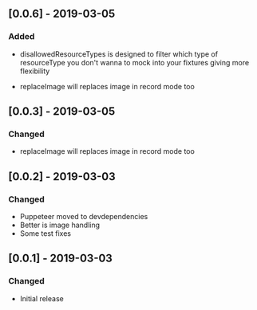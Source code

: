 ## [0.0.6] - 2019-03-05
### Added
- disallowedResourceTypes is designed to filter which type of resourceType you don't wanna to mock into your fixtures giving more flexibility

- replaceImage will replaces image in record mode too
## [0.0.3] - 2019-03-05
### Changed
- replaceImage will replaces image in record mode too

## [0.0.2] - 2019-03-03
### Changed
- Puppeteer moved to devdependencies
- Better is image handling
- Some test fixes

## [0.0.1] - 2019-03-03
### Changed
- Initial release